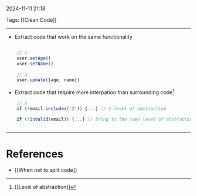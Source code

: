 2024-11-11 21:18

Tags: [[Clean Code]]

---

- Extract code that work on the same functionality
```js

	// x
	user.setAge()
	user.setName()
	
	// o
	user.update({age, name})

```
- Extract code that require more interpation than surrounding code[^1]
```js
	// x
	if (!email.includes('@')) {...} // 2 level of abstraction

	if (!isValid(email)) {...} // bring to the same level of abstraction
	
```


---
# References
- [[When not to split code]]

[^1]: [[Level of abstraction]]